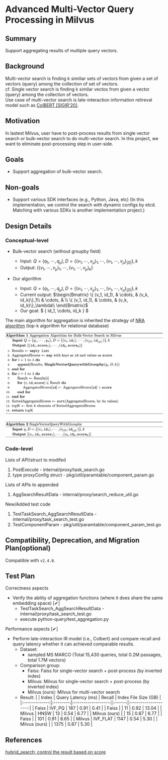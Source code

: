 # Advanced Multi-Vector Query Processing in Milvus

## Summary
Support aggregating results of multiple query vectors.

## Background
Multi-vector search is finding k similiar sets of vectors from given a set of vectors (query) among the collection of set of vectors.  
cf. Single vector search is finding k similar vectos from given a vector (query) among the collection of vectors.  
Use case of multi-vector search is late-interaction information retireval model such as [ColBERT [SIGIR'20]](https://arxiv.org/abs/2004.12832).

## Motivation
In lastest Milvus, user have to post-process results from single vector search or bulk-vector search to do multi-vector search.
In this project, we want to eliminate post-processing step in user-side.

## Goals
- Support aggregation of bulk-vector search.

## Non-goals
- Support various SDK interfaces (e.g., Python, Java, etc) (In this implementation, we control the search with dynamic configs by etcd. Matching with various SDKs is another implementation project.)

## Design Details
### Conceptual-level
- Bulk-vector search (without groupby field)
    - Input: $Q=( q_1, \cdots, q_\mu ), D=\{ (v_1, \cdots, v_\mu)_1, \cdots, (v_1, \cdots, v_\mu)_{|D|} \}, k$
    - Output: $\{ ( v_1, \cdots, v_\mu )_1, \cdots, ( v_1, \cdots, v_\mu )_k \}$

- Our algorithm
    - Input: $Q=( q_1, \cdots, q_\mu ), D=\{ (v_1, \cdots, v_\mu)_1, \cdots, (v_1, \cdots, v_\mu)_{|D|} \}, k$
    - Current output: $\begin{Bmatrix}
\{ (v_1, id_1), & \cdots, & (v_k, id_k)\}_1\\
& \cdots, & \\ 
\{ (v_1, id_1), & \cdots, & (v_k, id_k)\}_\lambda\\
\end{Bmatrix}$
    - Our goal: $ \{ id_1, \cdots, id_k \} $

The main algorithm for aggregation is inherited the strategy of [NRA algorithm](https://www.wisdom.weizmann.ac.il/~naor/PAPERS/middle_agg.pdf) (top-k algorithm for relational database)

![algorithm](./asset/algorithm.png)


### Code-level
Lists of API/struct to modifed
1. PostExecute - internal/proxy/task_search.go
2. type proxyConfig struct - pkg/util/paramtable/component_param.go

Lists of APIs to appended
1. AggSearchResultData - internal/proxy/search_reduce_util.go

New/Added test code
1. TestTaskSearch_AggSearchResultData - internal/proxy/task_search_test.go
2. TestComponentParam - pkg/util/paramtable/component_param_test.go

## Compatibility, Deprecation, and Migration Plan(optional)

Compatible with `v2.4.0`.


## Test Plan

Correctness aspects
- Verify the ability of aggregation functions (where it does share the same embedding space) [✔]
    - TestTaskSearch_AggSearchResultData - internal/proxy/task_search_test.go
    - execute python-query/test_aggregation.py

Performance aspects [✔]
- Perform late-interaction IR model (i.e., Colbert) and compare recall and query latency whether it can achieved comparable results.
    - Dataset: 
        - sampled MS MARCO (Total 15,430 queries, total 0.2M passages, total 1.7M vectors)
    - Comparison group:
        - Faiss: Faiss for single-vector search + post-process (by inverted index)
        - Milvus: Milvus for single-vector search + post-process (by inverted index)
        - Milvus (ours): Milvus for multi-vector search
    - Result:
        |               |   Index  | Query Latency (ms) | Recall | Index File Size (GB) |
        |:-------------:|:--------:|:------------------:|:------:|:--------------------:|
        |     Faiss     |  IVF_PQ  |         187        |  0.91  |         0.41         |
        |     Faiss     |          |         11         |  0.92  |         13.04        |
        |     Milvus    |   HNSW   |         13         |  0.54  |         6.77         |
        | Milvus (ours) |          |         15         |  0.87  |         6.77         |
        |     Faiss     |          |         101        |  0.91  |         8.65         |
        |     Milvus    | IVF_FLAT |        1147        |  0.54  |         5.30         |
        | Milvus (ours) |          |        1375        |  0.87  |         5.30         |

## References
[hybrid_search; control the result based on score](https://stackoverflow.com/questions/76489090/in-weaviate-hybrid-search-is-there-a-way-to-control-the-results-based-on-score)